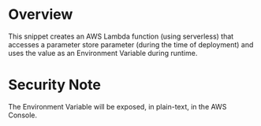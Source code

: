 # Overview

This snippet creates an AWS Lambda function (using serverless) that accesses a parameter store parameter (during the time of deployment) and uses the value as an Environment Variable during runtime.

# Security Note

The Environment Variable will be exposed, in plain-text, in the AWS Console.